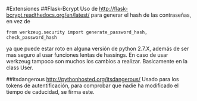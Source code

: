 #Extensiones
##Flask-Bcrypt
Uso de http://flask-bcrypt.readthedocs.org/en/latest/ para generar el hash de las contraseñas, en vez de 
```
from werkzeug.security import generate_password_hash, check_password_hash
```
ya que puede estar roto en alguna versión de python 2.7.X, además de ser mas seguro al usar funciones lentas de hassings. En caso de usar werkzeug tampoco son muchos los cambios a realizar. Basicamente en la class User.

##itsdangerous
http://pythonhosted.org/itsdangerous/ Usado para los tokens de autentificación, para comprobar que nadie ha modificado el tiempo de caducidad, se firma este.